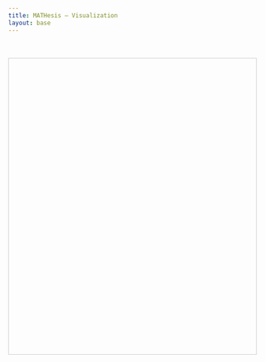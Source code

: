 ```yaml
---
title: MATHesis – Visualization
layout: base
---
```


<div id="graph-container" style="height: 600px; border: 1px solid #ccc; margin: 3rem auto;"></div>

<script src="https://unpkg.com/vis-network/standalone/umd/vis-network.min.js"></script>
<script>
async function drawGraph() {
  // 加载 CSV 数据
  const nodeCsv = await fetch("/static/node-export.csv").then(res => res.text());
  const edgeCsv = await fetch("/static/relationship-export.csv").then(res => res.text());

  // 解析 CSV 并清洗字段名为统一格式
  const parseCSV = (text) => {
    const [headerLine, ...lines] = text.trim().split("\n");
    const headers = headerLine
      .split(",")
      .map(h => h.trim().replace(/^"|"$/g, ""));

    const normalizeKeys = (row) =>
      Object.fromEntries(
        Object.entries(row).map(([k, v]) => [k.trim().replace(/\s+/g, "_"), v])
      );

    return lines.map(line => {
      const values = line.split(",").map(v => v.trim().replace(/^"|"$/g, ""));
      const row = Object.fromEntries(values.map((v, i) => [headers[i], v]));
      return normalizeKeys(row);
    });
  };

  const rawNodes = parseCSV(nodeCsv);
  const rawEdges = parseCSV(edgeCsv);

  console.log("✅ rawNodes sample:", rawNodes.slice(0, 2));
  console.log("✅ rawEdges sample:", rawEdges.slice(0, 2));

  // 创建节点数据
  const nodes = new vis.DataSet(
    rawNodes.map(n => {
      const zh = n["name_zh"]?.trim();
      const sa = n["name_sa"]?.trim();
      const val = n["value"]?.trim();
      const en = n["name_en"]?.trim();

      // 拼接 label：中文优先，其次梵文或值，英文在后缀
      let label = "";
      if (zh || sa || val) {
        label = `${zh || sa || val}${en ? " / " + en : ""}`;
      } else if (en) {
        label = en;
      } else {
        label = "Unnamed";
      }

      const title = n["note"]?.trim() || label;

      return {
        id: n["~id"],
        label,
        title,
        color: n["~labels"] === "Number" ? "#3a7bd5" : "#e86e6e",
        font: { face: "Georgia" }
      };
    })
  );

  // 创建边数据
  const edges = new vis.DataSet(
    rawEdges.map(e => ({
      from: e["~start_node_id"],
      to: e["~end_node_id"],
      arrows: "to",
      label: e["~relationship_type"] || "",
      font: { align: 'middle', face: "Georgia", ital: true },
      color: { color: "#bbb", highlight: "#444" }
    }))
  );

  // 渲染图
  const container = document.getElementById("graph-container");
  const data = { nodes, edges };
  const options = {
    layout: { improvedLayout: true },
    nodes: {
      shape: "dot",
      size: 18
    },
    edges: {
      smooth: true
    },
    physics: {
      enabled: true,
      stabilization: { iterations: 200 }
    }
  };

  new vis.Network(container, data, options);
}

drawGraph();
</script>
